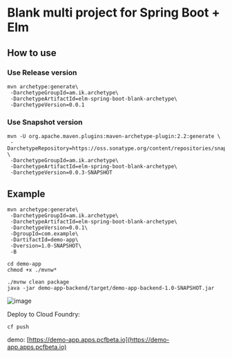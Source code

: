 # Blank multi project for Spring Boot + Elm

## How to use

### Use Release version

```
mvn archetype:generate\
 -DarchetypeGroupId=am.ik.archetype\
 -DarchetypeArtifactId=elm-spring-boot-blank-archetype\
 -DarchetypeVersion=0.0.1
```

### Use Snapshot version

```
mvn -U org.apache.maven.plugins:maven-archetype-plugin:2.2:generate \
 -DarchetypeRepository=https://oss.sonatype.org/content/repositories/snapshots \
 -DarchetypeGroupId=am.ik.archetype\
 -DarchetypeArtifactId=elm-spring-boot-blank-archetype\
 -DarchetypeVersion=0.0.3-SNAPSHOT
```

## Example

```
mvn archetype:generate\
 -DarchetypeGroupId=am.ik.archetype\
 -DarchetypeArtifactId=elm-spring-boot-blank-archetype\
 -DarchetypeVersion=0.0.1\
 -DgroupId=com.example\
 -DartifactId=demo-app\
 -Dversion=1.0-SNAPSHOT\
 -B

cd demo-app
chmod +x ./mvnw*

./mvnw clean package
java -jar demo-app-backend/target/demo-app-backend-1.0-SNAPSHOT.jar
```

![image](https://user-images.githubusercontent.com/106908/60767606-30f05800-a0f5-11e9-846c-c7ac0083d15f.png)


Deploy to Cloud Foundry:

```
cf push
```

demo: [https://demo-app.apps.pcfbeta.io](https://demo-app.apps.pcfbeta.io)